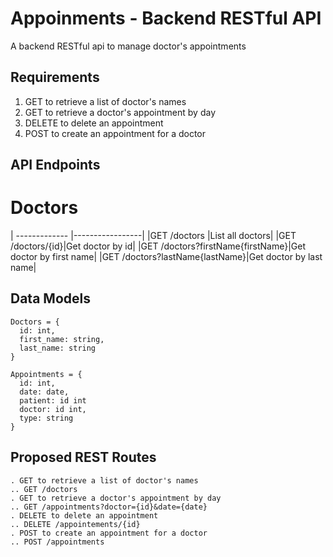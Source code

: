 # Appoinments - Backend RESTful API
A backend RESTful api to manage doctor's appointments

## Requirements
1. GET to retrieve a list of doctor's names
2. GET to retrieve a doctor's appointment by day
3. DELETE to delete an appointment
4. POST to create an appointment for a doctor

## API Endpoints
# Doctors 
| ------------- |-----------------| 
|GET /doctors  |List all doctors|
|GET /doctors/{id}|Get doctor by id|
|GET /doctors?firstName{firstName}|Get doctor by first name|
|GET /doctors?lastName{lastName}|Get doctor by last name|


## Data Models
```
Doctors = {
  id: int,
  first_name: string,
  last_name: string
}
```
```
Appointments = {
  id: int,
  date: date,
  patient: id int
  doctor: id int,
  type: string
}
```
## Proposed REST Routes
```
. GET to retrieve a list of doctor's names
.. GET /doctors 
. GET to retrieve a doctor's appointment by day
.. GET /appointments?doctor={id}&date={date}
. DELETE to delete an appointment
.. DELETE /appointements/{id}
. POST to create an appointment for a doctor
.. POST /appointments
```

